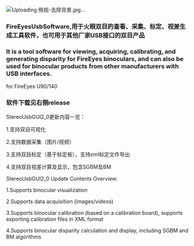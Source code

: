 ![Uploading 侧视-去除背景.jpg…]()

### FireEyesUsbSoftware,用于火眼双目的查看、采集、标定、视差生成工具软件，也可用于其他厂家USB接口的双目产品
### It is a tool software for viewing, acquiring, calibrating, and generating disparity for FireEyes binoculars, and can also be used for binocular products from other manufacturers with USB interfaces.
for FireEyes U90/140
### 软件下载见右侧release
StereoUsbGUI2_0更新内容一览：

1.支持双目可视化

2.支持数据采集（图片/视频）

3.支持双目标定（基于标定板），支持xml标定文件导出

4.支持双目视差计算及显示，包含SGBM及BM


StereoUsbGUI2_0 Update Contents Overview:

1.Supports binocular visualization

2.Supports data acquisition (images/videos)

3.Supports binocular calibration (based on a calibration board), supports exporting calibration files in XML format

4.Supports binocular disparity calculation and display, including SGBM and BM algorithms
